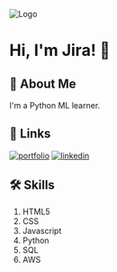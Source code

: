 ![Logo](https://github-readme-stats.vercel.app/api?username=Jira-saki&&show_icons=true&title_color=ffffff&icon_color=bb2acf&text_color=daf7dc&bg_color=151515)

# Hi, I'm Jira! 👋

## 🚀 About Me
I'm a Python ML learner.

## 🔗 Links
[![portfolio](https://img.shields.io/badge/my_portfolio-000?style=for-the-badge&logo=ko-fi&logoColor=white)](https://github.com/Jira-saki/)
[![linkedin](https://img.shields.io/badge/linkedin-0A66C2?style=for-the-badge&logo=linkedin&logoColor=white)](https://www.linkedin.com/in/jirasak-pakdeeto-900665214/)

## 🛠 Skills
1. HTML5
2. CSS
3. Javascript
4. Python
5. SQL
6. AWS
